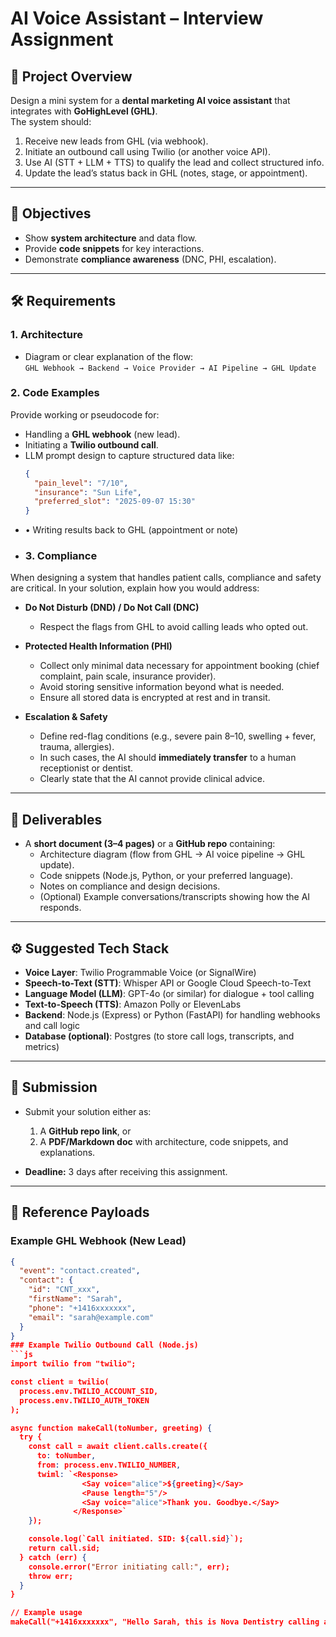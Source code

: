 # AI Voice Assistant – Interview Assignment

## 📌 Project Overview
Design a mini system for a **dental marketing AI voice assistant** that integrates with **GoHighLevel (GHL)**.  
The system should:  
1. Receive new leads from GHL (via webhook).  
2. Initiate an outbound call using Twilio (or another voice API).  
3. Use AI (STT + LLM + TTS) to qualify the lead and collect structured info.  
4. Update the lead’s status back in GHL (notes, stage, or appointment).

---

## 🎯 Objectives
- Show **system architecture** and data flow.  
- Provide **code snippets** for key interactions.  
- Demonstrate **compliance awareness** (DNC, PHI, escalation).  

---

## 🛠 Requirements

### 1. Architecture
- Diagram or clear explanation of the flow:  
  `GHL Webhook → Backend → Voice Provider → AI Pipeline → GHL Update`

### 2. Code Examples
Provide working or pseudocode for:  
- Handling a **GHL webhook** (new lead).  
- Initiating a **Twilio outbound call**.  
- LLM prompt design to capture structured data like:  
  ```json
  {
    "pain_level": "7/10",
    "insurance": "Sun Life",
    "preferred_slot": "2025-09-07 15:30"
  }
- 	•	Writing results back to GHL (appointment or note)
- 	### 3. Compliance
When designing a system that handles patient calls, compliance and safety are critical. In your solution, explain how you would address:  

- **Do Not Disturb (DND) / Do Not Call (DNC)**  
  - Respect the flags from GHL to avoid calling leads who opted out.  

- **Protected Health Information (PHI)**  
  - Collect only minimal data necessary for appointment booking (chief complaint, pain scale, insurance provider).  
  - Avoid storing sensitive information beyond what is needed.  
  - Ensure all stored data is encrypted at rest and in transit.  

- **Escalation & Safety**  
  - Define red-flag conditions (e.g., severe pain 8–10, swelling + fever, trauma, allergies).  
  - In such cases, the AI should **immediately transfer** to a human receptionist or dentist.  
  - Clearly state that the AI cannot provide clinical advice.  

---

## 📂 Deliverables
- A **short document (3–4 pages)** or a **GitHub repo** containing:  
  - Architecture diagram (flow from GHL → AI voice pipeline → GHL update).  
  - Code snippets (Node.js, Python, or your preferred language).  
  - Notes on compliance and design decisions.  
  - (Optional) Example conversations/transcripts showing how the AI responds.  

---

## ⚙️ Suggested Tech Stack
- **Voice Layer**: Twilio Programmable Voice (or SignalWire)  
- **Speech-to-Text (STT)**: Whisper API or Google Cloud Speech-to-Text  
- **Language Model (LLM)**: GPT-4o (or similar) for dialogue + tool calling  
- **Text-to-Speech (TTS)**: Amazon Polly or ElevenLabs  
- **Backend**: Node.js (Express) or Python (FastAPI) for handling webhooks and call logic  
- **Database (optional)**: Postgres (to store call logs, transcripts, and metrics)  

---

## 📅 Submission
- Submit your solution either as:  
  1. A **GitHub repo link**, or  
  2. A **PDF/Markdown doc** with architecture, code snippets, and explanations.  

- **Deadline:** 3 days after receiving this assignment.  

---

## 🔖 Reference Payloads

### Example GHL Webhook (New Lead)
```json
{
  "event": "contact.created",
  "contact": {
    "id": "CNT_xxx",
    "firstName": "Sarah",
    "phone": "+1416xxxxxxx",
    "email": "sarah@example.com"
  }
}
### Example Twilio Outbound Call (Node.js)
```js
import twilio from "twilio";

const client = twilio(
  process.env.TWILIO_ACCOUNT_SID,
  process.env.TWILIO_AUTH_TOKEN
);

async function makeCall(toNumber, greeting) {
  try {
    const call = await client.calls.create({
      to: toNumber,
      from: process.env.TWILIO_NUMBER,
      twiml: `<Response>
                <Say voice="alice">${greeting}</Say>
                <Pause length="5"/>
                <Say voice="alice">Thank you. Goodbye.</Say>
              </Response>`
    });

    console.log(`Call initiated. SID: ${call.sid}`);
    return call.sid;
  } catch (err) {
    console.error("Error initiating call:", err);
    throw err;
  }
}

// Example usage
makeCall("+1416xxxxxxx", "Hello Sarah, this is Nova Dentistry calling about your appointment request.");
